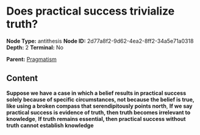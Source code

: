 # Does practical success trivialize truth?

**Node Type:** antithesis
**Node ID:** 2d77a8f2-9d62-4ea2-8ff2-34a5e71a0318
**Depth:** 2
**Terminal:** No

**Parent:** [Pragmatism](pragmatism.md)

## Content

**Suppose we have a case in which a belief results in practical success solely because of specific circumstances, not because the belief is true, like using a broken compass that serendipitously points north**, **If we say practical success is evidence of truth, then truth becomes irrelevant to knowledge**, **If truth remains essential, then practical success without truth cannot establish knowledge**
